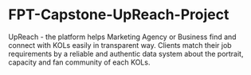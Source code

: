 # FPT-Capstone-UpReach-Project
UpReach - the platform helps Marketing Agency or Business find and connect with KOLs easily in transparent way. Clients match their job requirements by a reliable and authentic data system about the portrait, capacity and fan community of each KOLs.
